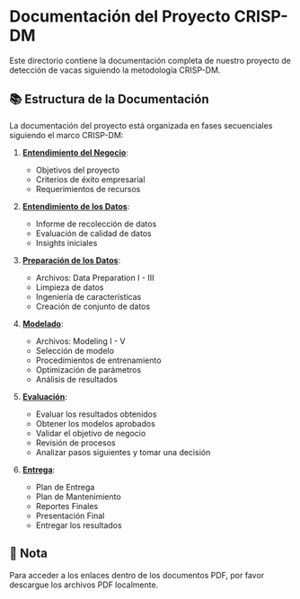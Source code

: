# Documentación del Proyecto CRISP-DM

Este directorio contiene la documentación completa de nuestro proyecto de detección de vacas siguiendo la metodología CRISP-DM.

## 📚 Estructura de la Documentación

La documentación del proyecto está organizada en fases secuenciales siguiendo el marco CRISP-DM:

1. **[Entendimiento del Negocio](./[01]%20Business%20Understanding.pdf)**:

   - Objetivos del proyecto
   - Criterios de éxito empresarial
   - Requerimientos de recursos

2. **[Entendimiento de los Datos](./[02]%20Data%20Understanding.pdf)**:

   - Informe de recolección de datos
   - Evaluación de calidad de datos
   - Insights iniciales

3. **[Preparación de los Datos](./[03]%20Data%20Preparation%20I.pdf)**:
   - Archivos: Data Preparation I - III
   - Limpieza de datos
   - Ingeniería de características
   - Creación de conjunto de datos

4. **[Modelado](./[10]%20Modeling%20V.pdf)**:
   - Archivos: Modeling I - V
   - Selección de modelo
   - Procedimientos de entrenamiento
   - Optimización de parámetros
   - Análisis de resultados

5. **[Evaluación](./[11]%20Evaluation.pdf)**:
   -  Evaluar los resultados obtenidos
   - Obtener los modelos aprobados
   - Validar el objetivo de negocio
   - Revisión de procesos
   - Analizar pasos siguientes y tomar una decisión
  
6. **[Entrega](./[12]%20Deployment.pdf)**:
   - Plan de Entrega
   - Plan de Mantenimiento
   - Reportes Finales
   - Presentación Final
   - Entregar los resultados

## 📝 Nota

Para acceder a los enlaces dentro de los documentos PDF, por favor descargue los archivos PDF localmente.
